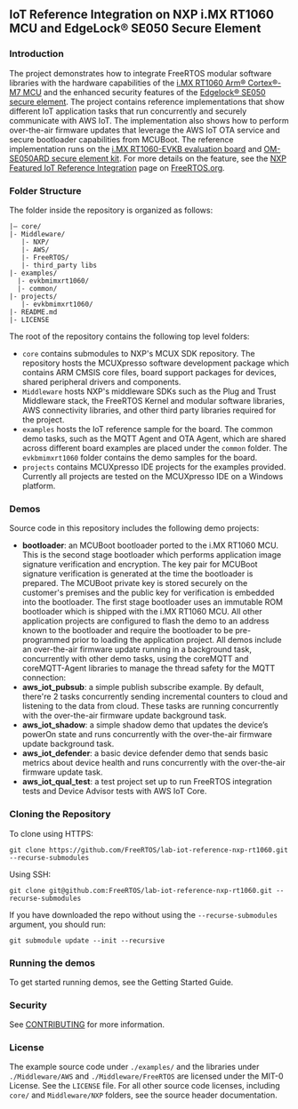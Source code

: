 ## IoT Reference Integration on NXP i.MX RT1060 MCU and EdgeLock® SE050 Secure Element
### Introduction
The project demonstrates how to integrate FreeRTOS modular software libraries with the hardware capabilities of 
the [i.MX RT1060 Arm® Cortex®-M7 MCU](https://www.nxp.com/products/processors-and-microcontrollers/arm-microcontrollers/i-mx-rt-crossover-mcus/i-mx-rt1060-crossover-mcu-with-arm-cortex-m7-core:i.MX-RT1060) 
and the enhanced security features of the [Edgelock® SE050 secure element](https://www.nxp.com/products/security-and-authentication/authentication/edgelock-se050-plug-trust-secure-element-family-enhanced-iot-security-with-maximum-flexibility:SE050). 
The project contains reference implementations that show different IoT application tasks that run concurrently and securely communicate with AWS IoT. 
The implementation also shows how to perform over-the-air firmware updates that leverage the AWS IoT OTA service and secure bootloader capabilities from MCUBoot. 
The reference implementation runs on the [i.MX RT1060-EVKB evaluation board](https://www.nxp.com/design/development-boards/i-mx-evaluation-and-development-boards/i-mx-rt1060-evaluation-kit:MIMXRT1060-EVK) 
and [OM-SE050ARD secure element kit](https://www.nxp.com/products/security-and-authentication/authentication/edgelock-se050-development-kit:OM-SE050X).
For more details on the feature, see the [NXP Featured IoT Reference Integration](https://www.freertos.org/NXP-RT1060-SE050) page on [FreeRTOS.org](https://www.freertos.org/).
### Folder Structure
The folder inside the repository is organized as follows:
```
|— core/
|- Middleware/
   |- NXP/
   |- AWS/
   |- FreeRTOS/
   |- third_party libs
|- examples/
  |- evkbmimxrt1060/ 
  |- common/
|- projects/
   |- evkbmimxrt1060/ 
|- README.md
|- LICENSE
```
The root of the repository contains the following top level folders:
* `core` contains submodules to NXP's MCUX SDK repository. The repository hosts the MCUXpresso software development package which contains ARM CMSIS core files, 
  board support packages for devices, shared peripheral drivers and components.
* `Middleware` hosts NXP's middleware SDKs such as the Plug and Trust Middleware stack, the FreeRTOS Kernel and modular software libraries, AWS connectivity 
  libraries, and other third party libraries required for the project.
* `examples` hosts the IoT reference sample for the board. The common demo tasks, such as the MQTT Agent and OTA Agent, which are shared across different board 
  examples are placed under the `common` folder. The `evkbmimxrt1060` folder contains the demo samples for the board.
* `projects`  contains MCUXpresso IDE projects for the examples provided. Currently all projects are tested on the MCUXpresso IDE on a Windows platform.
### Demos
Source code in this repository includes the following demo projects:
* **bootloader**: an MCUBoot bootloader ported to the i.MX RT1060 MCU. This is the second stage bootloader which performs application image signature verification 
  and encryption. 
  The key pair for MCUBoot signature verification is generated at the time the bootloader is prepared. The MCUBoot private key is stored securely on the customer's 
  premises and the public key for verification is embedded into the bootloader. The first stage bootloader uses an immutable ROM bootloader which is shipped with the i.MX RT1060 MCU. 
All other application projects are configured to flash the demo to an address known to the bootloader and require the bootloader to be pre-programmed prior to 
loading the application project. 
All demos include an over-the-air firmware update running in a background task, concurrently with other demo tasks, using the coreMQTT and coreMQTT-Agent libraries 
to manage the thread safety for the MQTT connection:
* **aws_iot_pubsub**: a simple publish subscribe example. By default, there're 2 tasks concurrently sending incremental counters to cloud and listening to the data from cloud. These tasks are running concurrently with the over-the-air firmware update background task. 
* **aws_iot_shadow**: a simple shadow demo that updates the device’s powerOn state and runs concurrently with the over-the-air firmware update background task.
* **aws_iot_defender**: a basic device defender demo that sends basic metrics about device health and runs concurrently with the over-the-air firmware update task.
* **aws_iot_qual_test**: a test project set up to run FreeRTOS integration tests and Device Advisor tests with AWS IoT Core.
### Cloning the Repository
To clone using HTTPS:
```
git clone https://github.com/FreeRTOS/lab-iot-reference-nxp-rt1060.git --recurse-submodules
```
Using SSH:
```
git clone git@github.com:FreeRTOS/lab-iot-reference-nxp-rt1060.git --recurse-submodules
```
If you have downloaded the repo without using the `--recurse-submodules` argument, you should run:
```
git submodule update --init --recursive
```
### Running the demos
To get started running demos, see the Getting Started Guide.
### Security
See [CONTRIBUTING](https://github.com/FreeRTOS/lab-iot-reference-nxp-rt1060/blob/main/CONTRIBUTING.md) for more information.
### License
The example source code under `./examples/` and the libraries under `./Middleware/AWS` and `./Middleware/FreeRTOS` are licensed under the MIT-0 License. See 
the `LICENSE` file. For all other source code licenses, including `core/` and `Middleware/NXP` folders, see the source header documentation.
